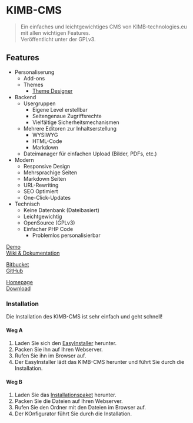 # KIMB-CMS
> Ein einfaches und leichtgewichtiges CMS von KIMB-technologies.eu mit allen wichtigen Features.    
> Veröffentlicht unter der GPLv3.

## Features
 - Personaliserung
	- Add-ons
	- Themes
		- [Theme Designer](https://theme-designer.kimb-technologies.eu/)
 - Backend
 	- Usergruppen
	 	- Eigene Level erstellbar
		- Seitengenaue Zugriffsrechte
		- Vielfältige Sicherheitsmechanismen
	- Mehrere Editoren zur Inhaltserstellung
		- WYSIWYG
		- HTML-Code
		- Markdown
	- Dateimanager für einfachen Upload (Bilder, PDFs, etc.)
 - Modern 
 	- Responsive Design
	- Mehrsprachige Seiten
	- Markdown Seiten
	- URL-Rewriting
	- SEO Optimiert
	- One-Click-Updates
- Technisch
	- Keine Datenbank (Dateibasiert)
	- Leichtgewichtig
	- OpenSource (GPLv3)
	- Einfacher PHP Code
		- Problemlos personalisierbar

  
[Demo](http://demo.kimb-technologies.eu/cms/)  
[Wiki & Dokumentation](https://cmswiki.kimb-technologies.eu/)  
  
[Bitbucket](https://bitbucket.org/kimbtech/kimb-cms/)  
[GitHub](https://github.com/kimbtech/kimb-cms/)  
  
[Homepage](https://www.kimb-technologies.eu/software/cms/)  
[Download](https://download.kimb-technologies.eu/explorer/CMS/Version-2/)  
  

### Installation
Die Installation des KIMB-CMS ist sehr einfach und geht schnell!

#### Weg A
1. Laden Sie sich den [EasyInstaller](https://download.kimb-technologies.eu/getfile.php?file=%2FCMS%2Feasy-installer.php) herunter.
2. Packen Sie ihn auf Ihren Webserver.
3. Rufen Sie ihn im Browser auf.
4. Der EasyInstaller lädt das KIMB-CMS herunter und führt Sie durch die Installation.

#### Weg B
1. Laden Sie das [Installationspaket](https://github.com/kimbtech/KIMB-CMS/releases) herunter.
2. Packen Sie die Dateien auf Ihren Webserver.
3. Rufen Sie den Ordner mit den Dateien im Browser auf.
4. Der KOnfigurator führt Sie durch die Installation.

